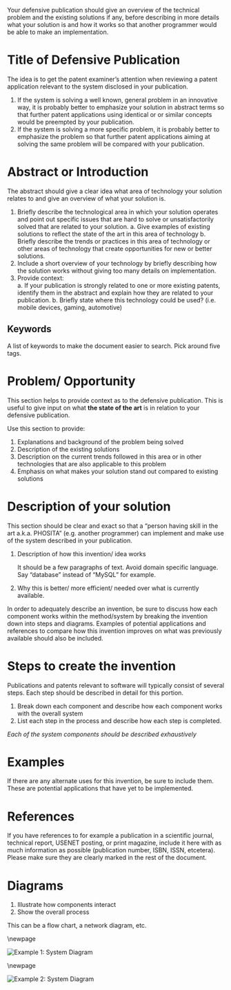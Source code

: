 
Your defensive publication should give an overview of the
technical problem and the existing solutions if any, before
describing in more details what your solution is and how it works
so that another programmer would be able to make an implementation.

# Title of Defensive Publication

The idea is to get the patent examiner’s attention when reviewing
a patent application relevant to the system disclosed in your
publication. 

1. If the system is solving a well known, general problem in an
   innovative way, it is probably better to emphasize your
   solution in abstract terms so that further patent applications
   using identical or or similar concepts would be preempted by
   your publication. 
2. If the system is solving a more specific problem, it is
   probably better to emphasize the problem so that further patent
   applications aiming at solving the same problem will be
   compared with your publication. 

# Abstract or Introduction

The abstract should give a clear idea what area of technology your
solution relates to and give an overview of what your solution is.

1. Briefly describe the technological area in which your solution
   operates and point out specific issues that are hard to solve
   or unsatisfactorily solved that are related to your solution.
    a. Give examples of existing solutions to reflect the state of
    the art in this area of technology
    b. Briefly describe the trends or practices in this area of
    technology or other areas of technology that create
    opportunities for new or better solutions.
2. Include a short overview of your technology by briefly
   describing how the solution works without giving too many
   details on implementation.
3. Provide context:  
    a. If your publication is strongly related to one or more
    existing patents, identify them in the abstract and explain
    how they are related to your publication.
    b. Briefly state where this technology could be used? (i.e.
    mobile devices, gaming, automotive)

## Keywords

A list of keywords to make the document easier to search. Pick around five
tags.

# Problem/ Opportunity

This section helps to provide context as to the defensive
publication. This is useful to give input on what **the state of the
art** is in relation to your defensive publication.

Use this section to provide: 

1. Explanations and background of the problem being solved
2. Description of the existing solutions
3. Description on the current trends followed in this area or in
   other technologies that are also applicable to this problem
4. Emphasis on what makes your solution stand out compared to
   existing solutions


# Description of your solution

This section should be clear and exact so that a “person having
skill in the art a.k.a. PHOSITA” (e.g. another programmer) can
implement and make use of the system described in your
publication.

1. Description of how this invention/ idea works
    
    It should be a few paragraphs of text. Avoid domain specific
    language. Say “database” instead of “MySQL” for example.

2. Why this is better/ more efficient/ needed over what is currently available. 

In order to adequately describe an invention, be sure to discuss
how each component works within the method/system by breaking the
invention down into steps and diagrams. Examples of potential
applications and references to compare how this invention improves
on what was previously available should also be included. 

# Steps to create the invention

Publications and patents relevant to software will typically
consist of several steps. Each step should be described in detail
for this portion. 

1. Break down each component and describe how each component works
   with the overall system
2. List each step in the process and describe how each step is
   completed. 

*Each of the system components should be described exhaustively*

# Examples

If there are any alternate uses for this invention, be sure to
include them. These are potential applications that have yet to
be implemented. 

# References

If you have references to for example a publication in
a scientific journal, technical report, USENET posting, or print
magazine, include it here with as much information as possible
(publication number, ISBN, ISSN, etcetera). Please make sure they
are clearly marked in the rest of the document.

<!-- You can add citations directly in your pandoc file or by using a
bibliography: see http://johnmacfarlane.net/pandoc/README.html#citations-->

# Diagrams

1. Illustrate how components interact 
2. Show the overall process

This can be a flow chart, a network diagram, etc.

\newpage

![Example 1: System Diagram](example1.png)

\newpage

![Example 2: System Diagram](example2.png)
